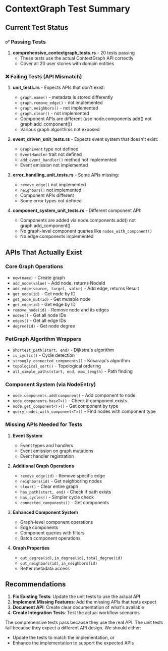 # ContextGraph Test Summary

## Current Test Status

### ✅ Passing Tests
1. **comprehensive_contextgraph_tests.rs** - 20 tests passing
   - These tests use the actual ContextGraph API correctly
   - Cover all 20 user stories with domain entities

### ❌ Failing Tests (API Mismatch)
1. **unit_tests.rs** - Expects APIs that don't exist:
   - `graph.name()` - metadata is stored differently
   - `graph.remove_edge()` - not implemented
   - `graph.neighbors()` - not implemented
   - `graph.clear()` - not implemented
   - Component APIs are different (use node.components.add() not graph.add_component())
   - Various graph algorithms not exposed

2. **event_driven_unit_tests.rs** - Expects event system that doesn't exist:
   - `GraphEvent` type not defined
   - `EventHandler` trait not defined
   - `add_event_handler()` method not implemented
   - Event emission not implemented

3. **error_handling_unit_tests.rs** - Some APIs missing:
   - `remove_edge()` not implemented
   - `neighbors()` not implemented
   - Component APIs different
   - Some error types not defined

4. **component_system_unit_tests.rs** - Different component API:
   - Components are added via node.components.add() not graph.add_component()
   - No graph-level component queries like `nodes_with_component()`
   - No edge components implemented

## APIs That Actually Exist

### Core Graph Operations
- `new(name)` - Create graph
- `add_node(value)` - Add node, returns NodeId
- `add_edge(source, target, value)` - Add edge, returns Result<EdgeId>
- `get_node(id)` - Get node by ID
- `get_node_mut(id)` - Get mutable node
- `get_edge(id)` - Get edge by ID
- `remove_node(id)` - Remove node and its edges
- `nodes()` - Get all node IDs
- `edges()` - Get all edge IDs
- `degree(id)` - Get node degree

### PetGraph Algorithm Wrappers
- `shortest_path(start, end)` - Dijkstra's algorithm
- `is_cyclic()` - Cycle detection
- `strongly_connected_components()` - Kosaraju's algorithm
- `topological_sort()` - Topological ordering
- `all_simple_paths(start, end, max_length)` - Path finding

### Component System (via NodeEntry)
- `node.components.add(component)` - Add component to node
- `node.components.has<T>()` - Check if component exists
- `node.get_component<T>()` - Get component by type
- `query_nodes_with_component<T>()` - Find nodes with component type

### Missing APIs Needed for Tests
1. **Event System**
   - Event types and handlers
   - Event emission on graph mutations
   - Event handler registration

2. **Additional Graph Operations**
   - `remove_edge(id)` - Remove specific edge
   - `neighbors(id)` - Get neighboring nodes
   - `clear()` - Clear entire graph
   - `has_path(start, end)` - Check if path exists
   - `has_cycles()` - Simpler cycle check
   - `connected_components()` - Get components

3. **Enhanced Component System**
   - Graph-level component operations
   - Edge components
   - Component queries with filters
   - Batch component operations

4. **Graph Properties**
   - `out_degree(id)`, `in_degree(id)`, `total_degree(id)`
   - `out_neighbors(id)`, `in_neighbors(id)`
   - Better metadata access

## Recommendations

1. **Fix Existing Tests**: Update the unit tests to use the actual API
2. **Implement Missing Features**: Add the missing APIs that tests expect
3. **Document API**: Create clear documentation of what's available
4. **Create Integration Tests**: Test the actual workflow scenarios

The comprehensive tests pass because they use the real API. The unit tests fail because they expect a different API design. We should either:
- Update the tests to match the implementation, or
- Enhance the implementation to support the expected APIs
